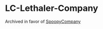 # LC-Lethaler-Company

Archived in favor of [SpoopyCompany](https://github.com/Xilophor/SpoopyCompany)
